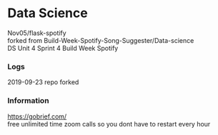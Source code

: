 # Data Science

Nov05/flask-spotify    
forked from Build-Week-Spotify-Song-Suggester/Data-science   
DS Unit 4 Sprint 4 Build Week Spotify   

### Logs 

2019-09-23 repo forked   

### Information  

https://gobrief.com/   
free unlimited time zoom calls so you dont have to restart every hour   

